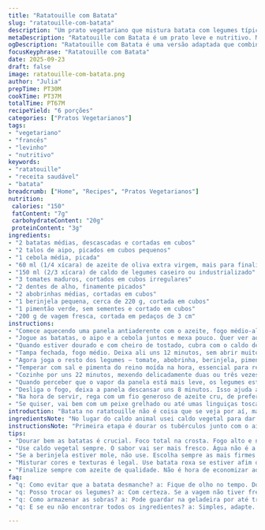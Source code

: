 ```yaml
---
title: "Ratatouille com Batata"
slug: "ratatouille-com-batata"
description: "Um prato vegetariano que mistura batata com legumes típicos da ratatouille. Sem glúten, sem laticínios, sem ovos e sem nozes. A textura da batata traz uma resistência interessante, diferente do clássico. O cozimento envolve dourar e em seguida cozinhar em caldo vegetal, garantindo um sabor bem integrado e textura agradável, levemente al dente. Ideal para quem quer um prato principal leve e nutritivo."
metaDescription: "Ratatouille com Batata é um prato leve e nutritivo. Mistura sabores da França com a textura da batata. Experimente!"
ogDescription: "Ratatouille com Batata é uma versão adaptada que combina legumes frescos com batatas. Uma delícia saborosa e saudável para o seu prato principal."
focusKeyphrase: "Ratatouille com Batata"
date: 2025-09-23
draft: false
image: ratatouille-com-batata.png
author: "Julia"
prepTime: PT30M
cookTime: PT37M
totalTime: PT67M
recipeYield: "6 porções"
categories: ["Pratos Vegetarianos"]
tags:
- "vegetariano"
- "francês"
- "levinho"
- "nutritivo"
keywords:
- "ratatouille"
- "receita saudável"
- "batata"
breadcrumb: ["Home", "Recipes", "Pratos Vegetarianos"]
nutrition: 
 calories: "150"
 fatContent: "7g"
 carbohydrateContent: "20g"
 proteinContent: "3g"
ingredients:
- "2 batatas médias, descascadas e cortadas em cubos"
- "2 talos de aipo, picados em cubos pequenos"
- "1 cebola média, picada"
- "60 ml (1/4 xícara) de azeite de oliva extra virgem, mais para finalizar"
- "150 ml (2/3 xícara) de caldo de legumes caseiro ou industrializado"
- "3 tomates maduros, cortados em cubos irregulares"
- "2 dentes de alho, finamente picados"
- "2 abobrinhas médias, cortadas em cubos"
- "1 berinjela pequena, cerca de 220 g, cortada em cubos"
- "1 pimentão verde, sem sementes e cortado em cubos"
- "200 g de vagem fresca, cortada em pedaços de 3 cm"
instructions:
- "Comece aquecendo uma panela antiaderente com o azeite, fogo médio-alto. É fundamental que a panela esteja quente para dourar as batatas sem deixar grudar."
- "Jogue as batatas, o aipo e a cebola juntos e mexa pouco. Quer ver aquela crostinha dourada na batata, não vá mexer feito louco."
- "Quando estiver dourado e com cheiro de tostado, cubra com o caldo de legumes. Esse líquido vai dar um boost de sabor e ajudar a cozinhar sem virar purê."
- "Tampa fechada, fogo médio. Deixa ali uns 12 minutos, sem abrir muito a panela, a batata começa a amolecer, mas não desmancha ainda."
- "Agora joga o resto dos legumes — tomate, abobrinha, berinjela, pimentão, vagem e o alho picado. Dá uma mexida leve para não quebrar os pedaços, só para distribuir o calor."
- "Temperar com sal e pimenta do reino moída na hora, essencial para ressaltar cada verdura. Mantém a tampa semi fechada para controlar a umidade."
- "Cozinhe por uns 22 minutos, mexendo delicadamente duas ou três vezes. Quer que fique firme, com os legumes ainda um pouco al dente. Berinjela não pode virar sopa, vagem tem que parecer crocante mas cozida."
- "Quando perceber que o vapor da panela está mais leve, os legumes estão brilhantes e a panela até faz um som mais seco, sinal que quase não tem mais líquido."
- "Desliga o fogo, deixa a panela descansar uns 8 minutos. Isso ajuda a acertar o ponto, o calor remanescente termina de cozinhar só o suficiente sem passar do ponto."
- "Na hora de servir, rega com um fio generoso de azeite cru, de preferência um bom azeite extra virgem com sabor frutado para dar um toque fresco e aromático."
- "Se quiser, vai bem com um peixe grelhado ou até umas linguiças toscanas, mas sozinho já se sustenta bem, pode apostar."
introduction: "Batata no ratatouille não é coisa que se veja por aí, mas insisto que vale a pena experimentar. A textura macia da batata equilibrada com a resistência dos legumes clássicos traz uma experiência diferente. Testei umas vezes e aprendi que o segredo está na etapa de dourar bem para criar sabor e evitar que a batata desmanche durante o cozimento. Cozinhar com caldo de legumes em vez de água traz uma profundidade. Também troquei o caldo de frango pelo vegetal para deixar tudo mais versátil e leve. Se quiser que fique mais rústico, pode usar batata roxa, dá uma cor massa pro prato. Mas o jogo é jogar com o tempo e observar textura na panela, não só relógio."
ingredientsNote: "No lugar do caldo animal usei caldo vegetal para dar um toque fresco e vegetariano. A batata deve estar cortada em cubos médios para não desmanchar rápido. Berinjela precisa ser firme ao toque, nem muito mole nem dura para não virar meleca. Se faltar algum vegetal, pode substituir a vagem por ervilha-torta. O pimentão verde pode ser substituído por vermelho, mas fique atento porque muda o nível de doçura. O azeite tem que ser de boa qualidade para ressaltar no final, não economize. Cebola e aipo são a base aromática, controlando a textura deles evita um caldo aguado no fim."
instructionsNote: "Primeira etapa é dourar os tubérculos junto com o aipo e a cebola para desenvolver sabor. Usar fogo médio-alto e evitar mexer exageradamente para formar crosta nas batatas. A adição do caldo cria vapor que amacia sem empapar. Os legumes são adicionados depois para não cozinharem demais, mantendo texturas variadas e interessantes na boca. Mexer delicadamente evita quebrar os pedaços, observa a cor e consistência. Desligar e deixar descansar na panela é crucial para o resultado final, o calor residual termina o cozimento na medida. Finalize sempre com azeite cru para um aroma fresco e brilho no prato."
tips:
- "Dourar bem as batatas é crucial. Foco total na crosta. Fogo alto e não mexer muito. Fui aprendendo, quanto mais você deixar elas quietinhas, melhor vai ser a textura. Sem pressa, paciência é tudo."
- "Use caldo vegetal sempre. O sabor vai ser mais fresco. Água não é a mesma coisa. Uma vez fiz com água e o prato perdeu toda a graça. O caldo traz profundidade e sabor. Se não tiver, faça um caseiro com restos de verduras."
- "Se a berinjela estiver mole, não use. Escolha sempre as mais firmes. Uma vez, peguei uma mole, virou um angu total. Ninguém quer isso. Fique de olho. A vagem, se estiver muito murcha, melhor substituir por ervilha-torta. Funciona bem também."
- "Misturar cores e texturas é legal. Use batata roxa se estiver afim de algo mais rústico. Fica bonito, aprecio o visual. Olhe as abobrinhas, devem estar brilhantes, frescas. Evite qualquer coisa amarelada ou murcha."
- "Finalize sempre com azeite de qualidade. Não é hora de economizar aqui. Um bom azeite extra virgem traz um aroma incrível e conversa bem com todos os legumes. Um fio na hora de servir muda tudo."
faq:
- "q: Como evitar que a batata desmanche? a: Fique de olho no tempo. Dourar primeiro e não deixar cozinhar demais. Batatas firmes sempre. Importante também é usar caldo ao invés de água."
- "q: Posso trocar os legumes? a: Com certeza. Se a vagem não tiver fresca, ervilha-torta funciona bem. Pimentão pode ser vermelho, traz doçura doce. Mas veja que isso altera o sabor final. Cuidado."
- "q: Como armazenar as sobras? a: Pode guardar na geladeira por até três dias. Armazene em recipiente fechado e evite deixá-las expostas. Se preferir, pode congelar. Mas vigor dá melhor se comer fresco."
- "q: E se eu não encontrar todos os ingredientes? a: Simples, adapte. Se a berinjela não estiver boa, use mais abobrinha. Se não tiver aipo, um pouco de cebola a mais. Cozinha é isso, criar com o que tem e o que tá fresco."

---
```

